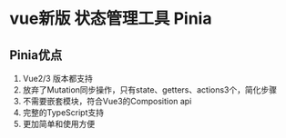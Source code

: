 # vue新版 状态管理工具 Pinia

## Pinia优点
1. Vue2/3 版本都支持
2. 放弃了Mutation同步操作，只有state、getters、actions3个，简化步骤
3. 不需要嵌套模块，符合Vue3的Composition api
4. 完整的TypeScript支持
5. 更加简单和使用方便